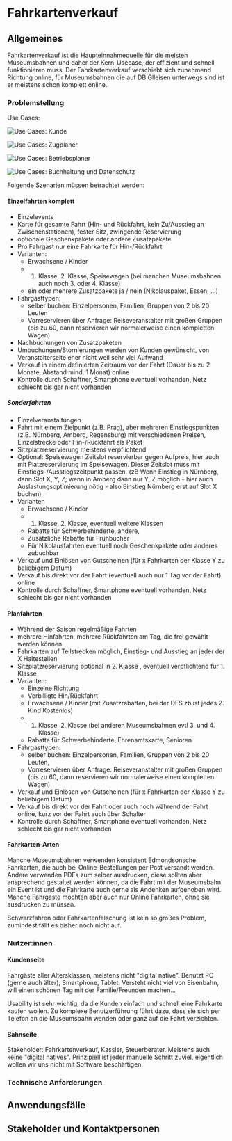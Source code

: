 # Fahrkartenverkauf

## Allgemeines

Fahrkartenverkauf ist die Haupteinnahmequelle für die meisten Museumsbahnen und daher der Kern-Usecase, der effizient und schnell funktionieren muss. Der Fahrkartenverkauf verschiebt sich zunehmend Richtung online, für Museumsbahnen die auf DB Glleisen unterwegs sind ist er meistens schon komplett online.

### Problemstellung

Use Cases:

![Use Cases: Kunde](figs/UseCases_Kunde.drawio.png "Use Cases: Kunden")

![Use Cases: Zugplaner](figs/UseCase_Zugplaner.drawio.png "Use Cases: Zugplaner")

![Use Cases: Betriebsplaner](figs/UseCase_Betrieb.drawio.png "Use Cases: Betriebsplaner")

![Use Cases: Buchhaltung und Datenschutz](figs/Use_Case_Buchhaltung.drawio.png "Use Cases: Buchhaltung und Datenschutz")



Folgende Szenarien müssen betrachtet werden:

#### Einzelfahrten komplett

- Einzelevents
- Karte für gesamte Fahrt (Hin- und Rückfahrt, kein Zu/Ausstieg an Zwischenstationen), fester Sitz, zwingende Reservierung
- optionale Geschenkpakete oder andere Zusatzpakete
- Pro Fahrgast nur eine Fahrkarte für Hin-/Rückfahrt
- Varianten:
    - Erwachsene / Kinder
    - 1. Klasse, 2. Klasse, Speisewagen (bei manchen Museumsbahnen auch noch 3. oder 4. Klasse)
    - ein oder mehrere Zusatzpakete ja / nein (Nikolauspaket, Essen, ...)
- Fahrgasttypen:
    - selber buchen: Einzelpersonen, Familien, Gruppen von 2 bis 20 Leuten
    - Vorreservieren über Anfrage: Reiseveranstalter mit großen Gruppen (bis zu 60, dann reservieren wir normalerweise einen kompletten Wagen)
- Nachbuchungen von Zusatzpaketen
- Umbuchungen/Stornierungen werden von Kunden gewünscht, von Veranstalterseite eher nicht weil sehr viel Aufwand
- Verkauf in einem definierten Zeitraum vor der Fahrt (Dauer bis zu 2 Monate, Abstand mind. 1 Monat) online
- Kontrolle durch Schaffner, Smartphone eventuell vorhanden, Netz schlecht bis gar nicht vorhanden

##### Sonderfahrten

- Einzelveranstaltungen
- Fahrt mit einem Zielpunkt (z.B. Prag), aber mehreren Einstiegspunkten (z.B. Nürnberg, Amberg, Regensburg) mit verschiedenen Preisen, Einzelstrecke oder Hin-/Rückfahrt als Paket
- Sitzplatzreservierung meistens verpflichtend
- Optional: Speisewagen Zeitslot reservierbar gegen Aufpreis, hier auch mit Platzreservierung im Speisewagen. Dieser Zeitslot muss mit Einstiegs-/Ausstiegszeitpunkt passen. (zB Wenn Einstieg in Nürnberg, dann Slot X, Y, Z; wenn in Amberg dann nur Y, Z möglich - hier auch Auslastungsoptimierung nötig - also Einstieg Nürnberg erst auf Slot X buchen)
- Varianten
    - Erwachsene / Kinder
    - 1. Klasse, 2. Klasse, eventuell weitere Klassen
    - Rabatte für Schwerbehinderte, andere,
    - Zusätzliche Rabatte für Frühbucher
    - Für Nikolausfahrten eventuell noch Geschenkpakete oder anderes zubuchbar
- Verkauf und Einlösen von Gutscheinen (für x Fahrkarten der Klasse Y zu beliebigem Datum)
- Verkauf bis direkt vor der Fahrt (eventuell auch nur 1 Tag vor der Fahrt) online
- Kontrolle durch Schaffner, Smartphone eventuell vorhanden, Netz schlecht bis gar nicht vorhanden

#### Planfahrten

- Während der Saison regelmäßige Fahrten
- mehrere Hinfahrten, mehrere Rückfahrten am Tag, die frei gewählt werden können
- Fahrkarten auf Teilstrecken möglich, Einstieg- und Ausstieg an jeder der X Haltestellen
- Sitzplatzreservierung optional in 2. Klasse , eventuell verpflichtend für 1. Klasse
- Varianten:
    - Einzelne Richtung
    - Verbilligte Hin/Rückfahrt
    - Erwachsene / Kinder (mit Zusatzrabatten, bei der DFS zb ist jedes 2. Kind Kostenlos)
    - 1. Klasse, 2. Klasse (bei anderen Museumsbahnen evtl 3. und 4. Klasse)
    - Rabatte für Schwerbehinderte, Ehrenamtskarte, Senioren
- Fahrgasttypen:
    - selber buchen: Einzelpersonen, Familien, Gruppen von 2 bis 20 Leuten,
    - Vorreservieren über Anfrage: Reiseveranstalter mit großen Gruppen (bis zu 60, dann reservieren wir normalerweise einen kompletten Wagen)
- Verkauf und Einlösen von Gutscheinen (für x Fahrkarten der Klasse Y zu beliebigem Datum)
- Verkauf bis direkt vor der Fahrt oder auch noch während der Fahrt online, kurz vor der Fahrt auch über Schalter
- Kontrolle durch Schaffner, Smartphone eventuell vorhanden, Netz schlecht bis gar nicht vorhanden

#### Fahrkarten-Arten

Manche Museumsbahnen verwenden konsistent Edmondsonsche Fahrkarten, die auch bei Online-Bestellungen per Post versandt werden. Andere verwenden PDFs zum selber ausdrucken, diese sollten aber ansprechend gestaltet werden können, da die Fahrt mit der Museumsbahn ein Event ist und die Fahrkarte auch gerne als Andenken aufgehoben wird. Manche Fahrgäste möchten aber auch nur Online Fahrkarten, ohne sie ausdrucken zu müssen. 

Schwarzfahren oder Fahrkartenfälschung ist kein so großes Problem, zumindest fällt es bisher noch nicht auf.

### Nutzer:innen

#### Kundenseite

Fahrgäste aller Altersklassen, meistens nicht "digital native". Benutzt PC (gerne auch älter), Smartphone, Tablet. Versteht nicht viel von Eisenbahn, will einen schönen Tag mit der Familie/Freunden machen...

Usability ist sehr wichtig, da die Kunden einfach und schnell eine Fahrkarte kaufen wollen. Zu komplexe Benutzerführung führt dazu, dass sie sich per Telefon an die Museumsbahn wenden oder ganz auf die Fahrt verzichten.

#### Bahnseite

Stakeholder: Fahrkartenverkauf, Kassier, Steuerberater. Meistens auch keine "digital natives". Prinzipiell ist jeder manuelle Schritt zuviel, eigentlich wollen wir uns nicht mit Software beschäftigen. 

### Technische Anforderungen

## Anwendungsfälle

## Stakeholder und Kontaktpersonen
